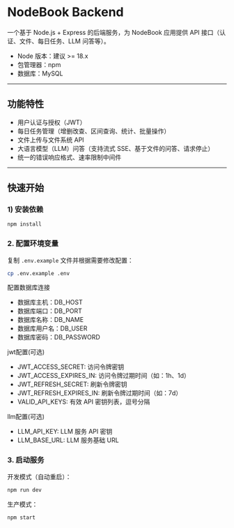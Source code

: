 # NodeBook Backend

一个基于 Node.js + Express 的后端服务，为 NodeBook 应用提供 API 接口（认证、文件、每日任务、LLM 问答等）。

- Node 版本：建议 >= 18.x
- 包管理器：npm
- 数据库：MySQL

---

## 功能特性

- 用户认证与授权（JWT）
- 每日任务管理（增删改查、区间查询、统计、批量操作）
- 文件上传与文件系统 API
- 大语言模型（LLM）问答（支持流式 SSE、基于文件的问答、请求停止）
- 统一的错误响应格式、速率限制中间件

---

## 快速开始

### 1) 安装依赖

```bash
npm install
```

### 2. 配置环境变量

复制 `.env.example` 文件并根据需要修改配置：

```bash
cp .env.example .env
```
配置数据库连接
- 数据库主机：DB_HOST
- 数据库端口：DB_PORT
- 数据库名称：DB_NAME
- 数据库用户名：DB_USER
- 数据库密码：DB_PASSWORD

jwt配置(可选)
- JWT_ACCESS_SECRET: 访问令牌密钥
- JWT_ACCESS_EXPIRES_IN: 访问令牌过期时间（如：1h、1d）
- JWT_REFRESH_SECRET: 刷新令牌密钥
- JWT_REFRESH_EXPIRES_IN: 刷新令牌过期时间（如：7d）
- VALID_API_KEYS: 有效 API 密钥列表，逗号分隔

llm配置(可选)
- LLM_API_KEY: LLM 服务 API 密钥
- LLM_BASE_URL: LLM 服务基础 URL

### 3. 启动服务

开发模式（自动重启）：
```bash
npm run dev
```

生产模式：
```bash
npm start
```